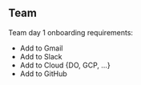## Team 

Team day 1 onboarding requirements:

- Add to Gmail
- Add to Slack
- Add to Cloud {DO, GCP, ...}
- Add to GitHub
